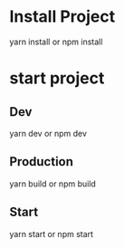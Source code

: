 # Install Project

yarn install or npm install

# start project

## Dev

yarn dev or npm dev

## Production

yarn build or npm build

## Start

yarn start or npm start
